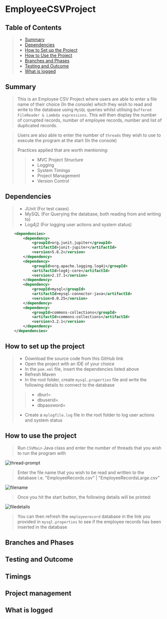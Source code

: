 # EmployeeCSVProject

## Table of Contents
> - [Summary](#Summary)
> - [Dependencies](#Dependencies)
> - [How to Set up the Project](#How-to-set-up-the-project)
> - [How to Use the Project](#How-to-use-the-project)
> - [Branches and Phases](#Branches-and-Phases)
> - [Testing and Outcome](#Testing-and-Outcome)
> - [What is logged](#What-is-logged)

## Summary
> This is an Employee CSV Project where users are able to enter a file name of their choice (In the console) 
> which they wish to read and write to the database 
> using `MySQL` queries whilst utilising `Buffered FileReader & Lambda expressions`. This will then display the
> number of corrupted records, number of employee records, number and list of duplicated records.

> Users are also able to enter the number of `threads` they wish to use to execute the program at the start (In the console)

> Practices applied that are worth mentioning:
>> + MVC Project Structure
>> + Logging
>> + System Timings
>> + Project Management
>> + Version Control

## Dependencies
> + JUnit (For test cases)
> + MySQL (For Querying the database, both reading from and writing to)
> + Log4j2 (For logging user actions and system status)
```xml
    <dependencies>
        <dependency>
            <groupId>org.junit.jupiter</groupId>
            <artifactId>junit-jupiter</artifactId>
            <version>5.8.2</version>
        </dependency>
        <dependency>
            <groupId>org.apache.logging.log4j</groupId>
            <artifactId>log4j-core</artifactId>
            <version>2.17.1</version>
        </dependency>
        <dependency>
            <groupId>mysql</groupId>
            <artifactId>mysql-connector-java</artifactId>
            <version>8.0.25</version>
        </dependency>
        <dependency>
            <groupId>commons-collections</groupId>
            <artifactId>commons-collections</artifactId>
            <version>3.2.1</version>
        </dependency>
    </dependencies>
```

## How to set up the project
> + Download the source code from this GitHub link
> + Open the project with an IDE of your choice
> + In the `pom.xml` file, insert the dependencies listed above
> + Refresh Maven
> + In the root folder, create `mysql.properties` file and write the following details to connect to the database
>> + dburl=
>> + dbuserid=
>> + dbpassword=
> + Create a `mylogfile.log` file in the root folder to log user actions and system status

## How to use the project
> Run `CSVMain` Java class and enter the number of threads that you wish to run the program with

![thread-prompt](https://cdn.discordapp.com/attachments/935470190127353868/941815873704960090/unknown.png)

> Enter the file name that you wish to be read and written to the database
> i.e. "EmployeeRecords.csv" | "EmployeeRecordsLarge.csv"

![filename](https://cdn.discordapp.com/attachments/935470190127353868/941816896137867354/unknown.png)

> Once you hit the start button, the following details will be printed:

![filedetails](https://cdn.discordapp.com/attachments/935470190127353868/941817637615317002/unknown.png)

> You can then refresh the `employeerecord` database in the link you provided in `mysql.properties`
> to see if the employee records has been inserted in the database

## Branches and Phases

## Testing and Outcome

## Timings

## Project management

## What is logged
